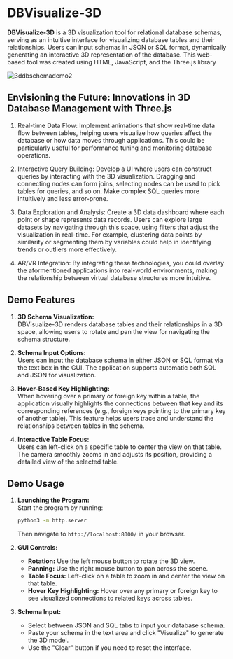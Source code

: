 # DBVisualize-3D

**DBVisualize-3D** is a 3D visualization tool for relational database schemas, serving as an intuitive interface for visualizing database tables and their relationships. Users can input schemas in JSON or SQL format, dynamically generating an interactive 3D representation of the database. This web-based tool was created using HTML, JavaScript, and the Three.js library

![3ddbschemademo2](https://github.com/user-attachments/assets/6efe6819-722a-4883-814c-b6e3630f773c)

## Envisioning the Future: Innovations in 3D Database Management with Three.js

1. Real-time Data Flow: Implement animations that show real-time data flow between tables, helping users visualize how queries affect the database or how data moves through applications. This could be particularly useful for performance tuning and monitoring database operations.

2. Interactive Query Building: Develop a UI where users can construct queries by interacting with the 3D visualization. Dragging and connecting nodes can form joins, selecting nodes can be used to pick tables for queries, and so on. Make complex SQL queries more intuitively and less error-prone.

3. Data Exploration and Analysis: Create a 3D data dashboard where each point or shape represents data records. Users can explore large datasets by navigating through this space, using filters that adjust the visualization in real-time. For example, clustering data points by similarity or segmenting them by variables could help in identifying trends or outliers more effectively.

4. AR/VR Integration: By integrating these technologies, you could overlay the aformentioned applications into real-world environments, making the relationship between virtual database structures more intuitive.

## Demo Features

1. **3D Schema Visualization:**  
   DBVisualize-3D renders database tables and their relationships in a 3D space, allowing users to rotate and pan the view for navigating the schema structure.

2. **Schema Input Options:**  
   Users can input the database schema in either JSON or SQL format via the text box in the GUI. The application supports automatic both SQL and JSON for visualization.

3. **Hover-Based Key Highlighting:**  
   When hovering over a primary or foreign key within a table, the application visually highlights the connections between that key and its corresponding references (e.g., foreign keys pointing to the primary key of another table). This feature helps users trace and understand the relationships between tables in the schema.

4. **Interactive Table Focus:**  
   Users can left-click on a specific table to center the view on that table. The camera smoothly zooms in and adjusts its position, providing a detailed view of the selected table.

## Demo Usage

1. **Launching the Program:**  
   Start the program by running:
   ```bash
   python3 -m http.server
   ```
   Then navigate to `http://localhost:8000/` in your browser.

2. **GUI Controls:**  
   - **Rotation:** Use the left mouse button to rotate the 3D view.
   - **Panning:** Use the right mouse button to pan across the scene.
   - **Table Focus:** Left-click on a table to zoom in and center the view on that table.
   - **Hover Key Highlighting:** Hover over any primary or foreign key to see visualized connections to related keys across tables.

3. **Schema Input:**  
   - Select between JSON and SQL tabs to input your database schema.
   - Paste your schema in the text area and click "Visualize" to generate the 3D model.
   - Use the "Clear" button if you need to reset the interface.
